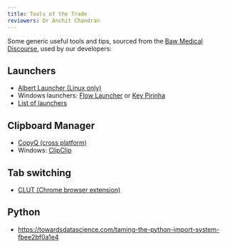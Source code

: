 ```yaml
---
title: Tools of the Trade
reviewers: Dr Anchit Chandran
---
```


Some generic useful tools and tips, sourced from the [Baw Medical Discourse](https://bawmedical.co.uk/t/generic-useful-tools-and-tips/762), used by our developers:

## Launchers

* [Albert Launcher (Linux only)](https://albertlauncher.github.io/)
* Windows launchers: [Flow Launcher](https://www.flowlauncher.com/docs/#/) or [Key Pirinha](https://keypirinha.com/)
* [List of launchers](https://marcus-baw.medium.com/theres-no-such-thing-as-a-free-launch-or-maybe-there-is-launchers-on-linux-in-2017-2f1bad929403)

## Clipboard Manager

* [CopyQ (cross platform)](https://hluk.github.io/CopyQ/)
* Windows: [ClipClip](https://clipclip.com/)

## Tab switching

* [CLUT (Chrome browser extension)](https://chrome.google.com/webstore/detail/clut-cycle-last-used-tabs/cobieddmkhhnbeldhncnfcgcaccmehgn?hl=en)

## Python

* <https://towardsdatascience.com/taming-the-python-import-system-fbee2bf0a1e4>
